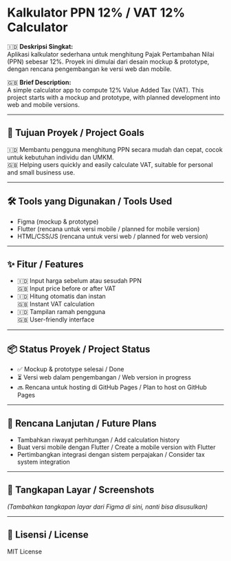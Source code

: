 # Kalkulator PPN 12% / VAT 12% Calculator

🇮🇩 **Deskripsi Singkat:**  
Aplikasi kalkulator sederhana untuk menghitung Pajak Pertambahan Nilai (PPN) sebesar 12%. Proyek ini dimulai dari desain mockup & prototype, dengan rencana pengembangan ke versi web dan mobile.

🇬🇧 **Brief Description:**  
A simple calculator app to compute 12% Value Added Tax (VAT). This project starts with a mockup and prototype, with planned development into web and mobile versions.

---

## 🎯 Tujuan Proyek / Project Goals

🇮🇩 Membantu pengguna menghitung PPN secara mudah dan cepat, cocok untuk kebutuhan individu dan UMKM.  
🇬🇧 Helping users quickly and easily calculate VAT, suitable for personal and small business use.

---

## 🛠️ Tools yang Digunakan / Tools Used

- Figma (mockup & prototype)
- Flutter (rencana untuk versi mobile / planned for mobile version)
- HTML/CSS/JS (rencana untuk versi web / planned for web version)

---

## ✨ Fitur / Features

- 🇮🇩 Input harga sebelum atau sesudah PPN  
  🇬🇧 Input price before or after VAT  
- 🇮🇩 Hitung otomatis dan instan  
  🇬🇧 Instant VAT calculation  
- 🇮🇩 Tampilan ramah pengguna  
  🇬🇧 User-friendly interface  

---

## 📦 Status Proyek / Project Status

- ✅ Mockup & prototype selesai / Done
- ⏳ Versi web dalam pengembangan / Web version in progress
- 🔜 Rencana untuk hosting di GitHub Pages / Plan to host on GitHub Pages

---

## 🧠 Rencana Lanjutan / Future Plans

- Tambahkan riwayat perhitungan / Add calculation history  
- Buat versi mobile dengan Flutter / Create a mobile version with Flutter  
- Pertimbangkan integrasi dengan sistem perpajakan / Consider tax system integration

---

## 📸 Tangkapan Layar / Screenshots

_(Tambahkan tangkapan layar dari Figma di sini, nanti bisa disusulkan)_

---

## 📁 Lisensi / License

MIT License
